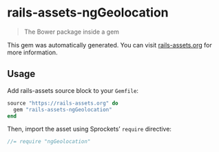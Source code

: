 # rails-assets-ngGeolocation

> The Bower package inside a gem

This gem was automatically generated. You can visit [rails-assets.org](https://rails-assets.org) for more information.

## Usage

Add rails-assets source block to your `Gemfile`:

```ruby
source "https://rails-assets.org" do
  gem "rails-assets-ngGeolocation"
end

```

Then, import the asset using Sprockets’ `require` directive:

```js
//= require "ngGeolocation"
```
